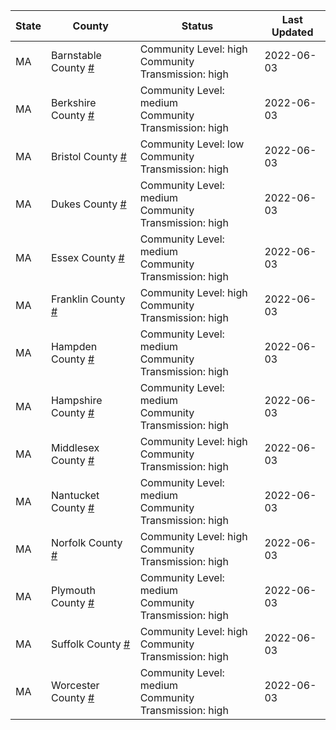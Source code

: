 State | County | Status | Last Updated
--- | --- | --- | --- 
MA | Barnstable County <a href="#barnstable_county">#</a> | <a name="barnstable_county"></a>Community Level: high<br/>Community Transmission: high | 2022-06-03
MA | Berkshire County <a href="#berkshire_county">#</a> | <a name="berkshire_county"></a>Community Level: medium<br/>Community Transmission: high | 2022-06-03
MA | Bristol County <a href="#bristol_county">#</a> | <a name="bristol_county"></a>Community Level: low<br/>Community Transmission: high | 2022-06-03
MA | Dukes County <a href="#dukes_county">#</a> | <a name="dukes_county"></a>Community Level: medium<br/>Community Transmission: high | 2022-06-03
MA | Essex County <a href="#essex_county">#</a> | <a name="essex_county"></a>Community Level: medium<br/>Community Transmission: high | 2022-06-03
MA | Franklin County <a href="#franklin_county">#</a> | <a name="franklin_county"></a>Community Level: high<br/>Community Transmission: high | 2022-06-03
MA | Hampden County <a href="#hampden_county">#</a> | <a name="hampden_county"></a>Community Level: medium<br/>Community Transmission: high | 2022-06-03
MA | Hampshire County <a href="#hampshire_county">#</a> | <a name="hampshire_county"></a>Community Level: medium<br/>Community Transmission: high | 2022-06-03
MA | Middlesex County <a href="#middlesex_county">#</a> | <a name="middlesex_county"></a>Community Level: high<br/>Community Transmission: high | 2022-06-03
MA | Nantucket County <a href="#nantucket_county">#</a> | <a name="nantucket_county"></a>Community Level: medium<br/>Community Transmission: high | 2022-06-03
MA | Norfolk County <a href="#norfolk_county">#</a> | <a name="norfolk_county"></a>Community Level: high<br/>Community Transmission: high | 2022-06-03
MA | Plymouth County <a href="#plymouth_county">#</a> | <a name="plymouth_county"></a>Community Level: medium<br/>Community Transmission: high | 2022-06-03
MA | Suffolk County <a href="#suffolk_county">#</a> | <a name="suffolk_county"></a>Community Level: high<br/>Community Transmission: high | 2022-06-03
MA | Worcester County <a href="#worcester_county">#</a> | <a name="worcester_county"></a>Community Level: medium<br/>Community Transmission: high | 2022-06-03

